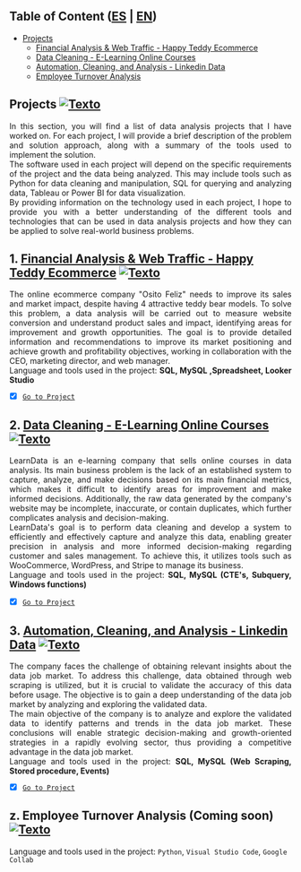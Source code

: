 <a name="Tabla-de-contenido2"></a>
## Table of Content ([ES](https://github.com/HansAllTech/Hans_Data_Analysis_Portfolio/blob/main/Proyectos.md#tabla-de-contenido-es--en) | [EN](https://github.com/HansAllTech/Hans_Data_Analysis_Portfolio/blob/main/Projects.md#tabla-de-contenido))
- [Projects](#Proyectos)
  + [Financial Analysis & Web Traffic - Happy Teddy Ecommerce](#Proyecto1)
  + [Data Cleaning - E-Learning Online Courses](#Proyecto2)
  + [Automation, Cleaning, and Analysis - Linkedin Data](#Proyecto3)
  + [Employee Turnover Analysis](#Proyectoz)
  
<a name="Proyectos"></a>
## Projects [![Texto](https://user-images.githubusercontent.com/116538899/231064143-c080de13-8be9-4321-8694-e62539263f5a.png)](#Tabla-de-contenido2)
<p align="justify">In this section, you will find a list of data analysis projects that I have worked on. For each project, I will provide a brief description of the problem and solution approach, along with a summary of the tools used to implement the solution.<br>  
The software used in each project will depend on the specific requirements of the project and the data being analyzed. This may include tools such as Python for data cleaning and manipulation, SQL for querying and analyzing data, Tableau or Power BI for data visualization.<br>  
By providing information on the technology used in each project, I hope to provide you with a better understanding of the different tools and technologies that can be used in data analysis projects and how they can be applied to solve real-world business problems.</p>

<a name="Proyecto1"></a>
## 1. [Financial Analysis & Web Traffic - Happy Teddy Ecommerce](https://github.com/HansAllTech/Hans_Data_Analysis_Portfolio/blob/main/Happy_Teddy_ecommerce.md#financial-analysis--web-traffic---osito-feliz-e-commerce---es--en) [![Texto](https://user-images.githubusercontent.com/116538899/231064143-c080de13-8be9-4321-8694-e62539263f5a.png)](#Tabla-de-contenido2)
<p align="justify">The online ecommerce company "Osito Feliz" needs to improve its sales and market impact, despite having 4 attractive teddy bear models. To solve this problem, a data analysis will be carried out to measure website conversion and understand product sales and impact, identifying areas for improvement and growth opportunities. The goal is to provide detailed information and recommendations to improve its market positioning and achieve growth and profitability objectives, working in collaboration with the CEO, marketing director, and web manager.<br>
Language and tools used in the project: <strong>SQL, MySQL ,Spreadsheet, Looker Studio</strong><br> 
</p>
  
- [x] [`Go to Project`](https://github.com/HansAllTech/Hans_Data_Analysis_Portfolio/blob/main/Happy_Teddy_ecommerce.md#financial-analysis--web-traffic---osito-feliz-e-commerce---es--en)
 

<a name="Proyecto2"></a>
## 2. [Data Cleaning - E-Learning Online Courses](https://github.com/HansAllTech/Hans_Data_Analysis_Portfolio/blob/main/E-Learning_Online_Courses.md#data-cleaning---e-learning-online-courses--es--en) [![Texto](https://user-images.githubusercontent.com/116538899/231064143-c080de13-8be9-4321-8694-e62539263f5a.png)](#Tabla-de-contenido2)
<p align="justify">LearnData is an e-learning company that sells online courses in data analysis. Its main business problem is the lack of an established system to capture, analyze, and make decisions based on its main financial metrics, which makes it difficult to identify areas for improvement and make informed decisions. Additionally, the raw data generated by the company's website may be incomplete, inaccurate, or contain duplicates, which further complicates analysis and decision-making.
<br>
LearnData's goal is to perform data cleaning and develop a system to efficiently and effectively capture and analyze this data, enabling greater precision in analysis and more informed decision-making regarding customer and sales management. To achieve this, it utilizes tools such as WooCommerce, WordPress, and Stripe to manage its business.<br>
Language and tools used in the project: <strong>SQL, MySQL (CTE's, Subquery, Windows functions)</strong><br>  
</p>
  
- [x] [`Go to Project`](https://github.com/HansAllTech/Hans_Data_Analysis_Portfolio/blob/main/E-Learning_Online_Courses.md#data-cleaning---e-learning-online-courses--es--en)

<a name="Proyecto3"></a>
## 3. [Automation, Cleaning, and Analysis - Linkedin Data](https://github.com/HansAllTech/Hans_Data_Analysis_Portfolio/blob/main/Linkedin_data_automation.md#automation-cleaning-and-analysis---linkedin-data--es--en) [![Texto](https://user-images.githubusercontent.com/116538899/231064143-c080de13-8be9-4321-8694-e62539263f5a.png)](#Tabla-de-contenido2)
<p align="justify">The company faces the challenge of obtaining relevant insights about the data job market. To address this challenge, data obtained through web scraping is utilized, but it is crucial to validate the accuracy of this data before usage. The objective is to gain a deep understanding of the data job market by analyzing and exploring the validated data.
<br>
The main objective of the company is to analyze and explore the validated data to identify patterns and trends in the data job market. These conclusions will enable strategic decision-making and growth-oriented strategies in a rapidly evolving sector, thus providing a competitive advantage in the data job market.<br>
Language and tools used in the project: <strong>SQL, MySQL (Web Scraping, Stored procedure, Events)</strong><br>  
</p>
  
- [x] [`Go to Project`](https://github.com/HansAllTech/Hans_Data_Analysis_Portfolio/blob/main/Linkedin_data_automation.md#automation-cleaning-and-analysis---linkedin-data--es--en)


<a name="Proyectoz"></a>
## z. Employee Turnover Analysis (Coming soon) [![Texto](https://user-images.githubusercontent.com/116538899/231064143-c080de13-8be9-4321-8694-e62539263f5a.png)](#Tabla-de-contenido2)
Language and tools used in the project: ```Python```, ```Visual Studio Code```, ```Google Collab``` 
 
  
